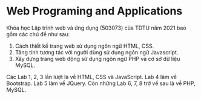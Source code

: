 # Web Programing and Applications
Khóa học Lập trình web và ứng dụng (503073) của TDTU năm 2021 bao gồm các chủ đề như sau:
1. Cách thiết kế trang web sử dụng ngôn ngữ HTML, CSS.
2. Tăng tính tương tác với người dùng sử dụng ngôn ngữ Javascript.
3. Xây dựng trang web động sử dụng ngôn ngữ PHP và cơ sở dữ liệu MySQL.

Các Lab 1, 2, 3 lần lượt là về HTML, CSS và JavaScript. Lab 4 làm về Bootstrap. Lab 5 làm về JQuery. Còn những Lab 6, 7, 8 trở về sau là về PHP, MySQL.
